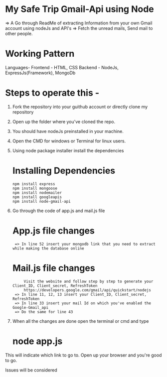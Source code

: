 # My Safe Trip Gmail-Api using Node

=> A Go through ReadMe of extracting Information from your own Gmail account using nodeJs and API's
=> Fetch the unread mails, Send mail to other people.

# Working Pattern

Languages- 
    Frontend - HTML, CSS
    Backend - NodeJs, ExpressJs(Framework), MongoDb
    
# Steps to operate this -
1. Fork the repository into your guithub account or directly clone my repository
2. Open up the folder where you've cloned the repo.
3. You should have nodeJs preinstalled in your machine.
4. Open the CMD for windows or Terminal for linux users. 
5. Using node package installer install the dependencies

      # Installing Dependencies
       npm install express
       npm install mongoose
       npm install nodemailer
       npm install googleapis
       npm install node-gmail-api
 
6. Go through the code of app.js and mail.js file

      # App.js file changes 
        => In line 52 insert your mongodb link that you need to extract while making the database online
        
      # Mail.js file changes
            Visit the website and follow step by step to generate your Client_ID, Client_secret, RefreshToken
            https://developers.google.com/gmail/api/quickstart/nodejs
        => In line 11, 12, 13 insert your Client_ID, Client_secret, RefreshToken
        => In line 33 insert your mail Id on which you've enabled the Google-Gmail_api
        => Do the same for line 43
 
7. When all the changes are done open the terminal or cmd and type 
    # node app.js 
    
This will indicate which link to go to.
Open up your browser and you're good to go.
        
        
Issues will be considered
